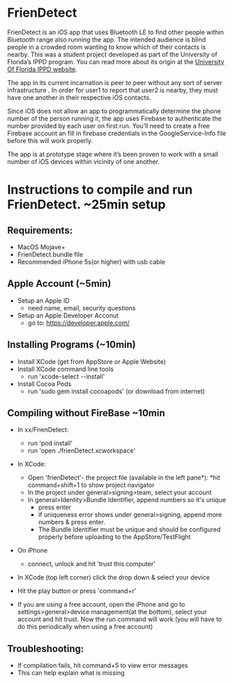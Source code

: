 # FrienDetect
FrienDetect is an iOS app  that uses Bluetooth LE to find other people within Bluetooth range also running the app. The intended audience is blind people in a crowded room wanting  to know which of their contacts is nearby.
This was a student project developed as part of the University of Florida’s IPPD program. You can read more about its origin at the [University Of Florida IPPD website](http://www.ippd.ufl.edu/index.php/projects/2-uncategorised/151-current-projects2018.).

The app in its current incarnation is peer to peer without any sort of server infrastructure .
In order for user1 to report that user2 is nearby, they must have one another in their respective iOS contacts. 

Since iOS does not allow an app to programmatically determine the phone number of the person running it, the app uses Firebase to authenticate the number provided by each user on first run. You’ll need to create a free Firebase account an  fill in firebase credentials in the GoogleService-Info file before this will work properly.

The app is at prototype stage where it’s been proven to work with a small number of iOS devices within vicinity of one another.


Instructions to compile and run FrienDetect. ~25min setup
=========================================================


Requirements:
-----------------------------
* MacOS Mojave+
* FrienDetect.bundle file
* Recommended iPhone 5s(or higher) with usb cable

Apple Account (~5min)
-----------------------------
* Setup an Apple ID
	* need name, email, security questions
* Setup an Apple Developer Acconut
	* go to: https://developer.apple.com/

Installing Programs (~10min)
--------------------------------
* Install XCode (get from AppStore or Apple Website)
* Install XCode command line tools
	* run 'xcode-select --install'
* Install Cocoa Pods
	* run 'sudo gem install cocoapods' (or download from internet)


Compiling without FireBase ~10min
-------------------------------------
* In xx/FrienDetect:
	* run 'pod install'
	* run 'open ./frienDetect.xcworkspace'

* In XCode:
	* Open 'frienDetect'- the project file (available in the left pane*):
		*hit command+shift+1 to show project navigator
	* In the project under general>signing>team, select your account
	* In general>Identity>Bundle Identifier, append numbers so it's unique
		* press enter
		* if uniqueness error shows under general>signing, append more numbers & press enter.
		* The Bundle Identifier must be unique and should be configured properly before uploading to the AppStore/TestFlight

* On iPhone
	* connect, unlock and hit 'trust this computer'
* In XCode (top left corner) click the drop down & select your device
* Hit the play button or press 'command+r' 
* If you are using a free account, open the iPhone and go to settings>general>device management(at the bottom), select your account and hit trust. Now the run command will work (you will have to do this periodically when using a free account)

Troubleshooting:
----------------------
* If compilation fails, hit command+5 to view error messages
* This can help explain what is missing
